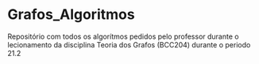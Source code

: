 # Grafos_Algoritmos
Repositório com todos os algorítmos pedidos pelo professor durante o lecionamento da disciplina Teoria dos Grafos (BCC204) durante o periodo 21.2
